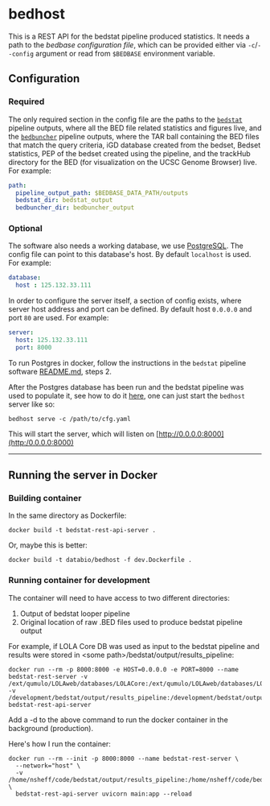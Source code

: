 # bedhost

This is a REST API for the bedstat pipeline produced statistics.
It needs a path to the *bedbase configuration file*, which can be provided either via `-c`/`--config` argument or read from `$BEDBASE` environment variable. 
## Configuration

### Required

The only required section in the config file are the paths to the [`bedstat`](https://github.com/databio/bedstat) pipeline outputs, where all the BED file related statistics and figures live, and the [`bedbuncher`](https://github.com/databio/bedbuncher) pipeline outputs, where the TAR ball containing the BED files that match the query criteria, iGD database created from the bedset, Bedset statistics, PEP of the bedset created using the pipeline, and the trackHub directory for the BED (for visualization on the UCSC Genome Browser) live.
For example:

```yaml
path:
  pipeline_output_path: $BEDBASE_DATA_PATH/outputs
  bedstat_dir: bedstat_output
  bedbuncher_dir: bedbuncher_output
```
### Optional

The software also needs a working database, we use [PostgreSQL](https://www.postgresql.org/). The config file can point to this database's host. By default `localhost` is used.
For example:

```yaml
database:
  host : 125.132.33.111
```

In order to configure the server itself, a section of config exists, where server host address and port can be defined. By default host `0.0.0.0` and port `80` are used.
For example:

```yaml
server:
  host: 125.132.33.111
  port: 8000
```

To run Postgres in docker, follow the instructions in the `bedstat` pipeline software [README.md](https://github.com/databio/bedstat/tree/trackHub#2-run-postgresql), steps 2.

After the Postgres database has been run and the bedstat pipeline was used to populate it, see how to do it [here](https://github.com/databio/bedstat/tree/trackHub#3-run-the-bedstat-pipeline-on-the-pep), one can just start the `bedhost` server like so:

```
bedhost serve -c /path/to/cfg.yaml
```

This will start the server, which will listen on [http://0.0.0.0:8000](http:/0.0.0.0:8000)

---

## Running the server in Docker

### Building container

In the same directory as Dockerfile:

```
docker build -t bedstat-rest-api-server .
```

Or, maybe this is better:

```
docker build -t databio/bedhost -f dev.Dockerfile .
```


### Running container for development

The container will need to have access to two different directories:

1. Output of bedstat looper pipeline
2. Original location of raw .BED files used to produce bedstat pipeline output

For example, if LOLA Core DB was used as input to the bedstat pipeline and results were stored in \<some path\>/bedstat/output/results_pipeline:

```
docker run --rm -p 8000:8000 -e HOST=0.0.0.0 -e PORT=8000 --name bedstat-rest-server -v /ext/qumulo/LOLAweb/databases/LOLACore:/ext/qumulo/LOLAweb/databases/LOLACore -v /development/bedstat/output/results_pipeline:/development/bedstat/output/results_pipeline bedstat-rest-api-server
```

Add a -d to the above command to run the docker container in the background (production).

Here's how I run the container:

```
docker run --rm --init -p 8000:8000 --name bedstat-rest-server \
  --network="host" \
  -v /home/nsheff/code/bedstat/output/results_pipeline:/home/nsheff/code/bedstat/output/results_pipeline \
  bedstat-rest-api-server uvicorn main:app --reload
```

